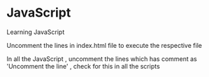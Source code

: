 # JavaScript
Learning JavaScript

Uncomment the lines in index.html file to execute the respective file

In all the JavaScript , uncomment the lines which has comment as 'Uncomment the line'
, check for this in all the scripts